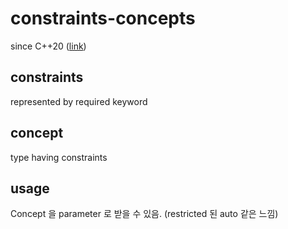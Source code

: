 # constraints-concepts

since C++20 ([link](https://en.cppreference.com/w/cpp/language/constraints))

## constraints

represented by required keyword

## concept

type having constraints

## usage

Concept 을 parameter 로 받을 수 있음. (restricted 된 auto 같은 느낌)
